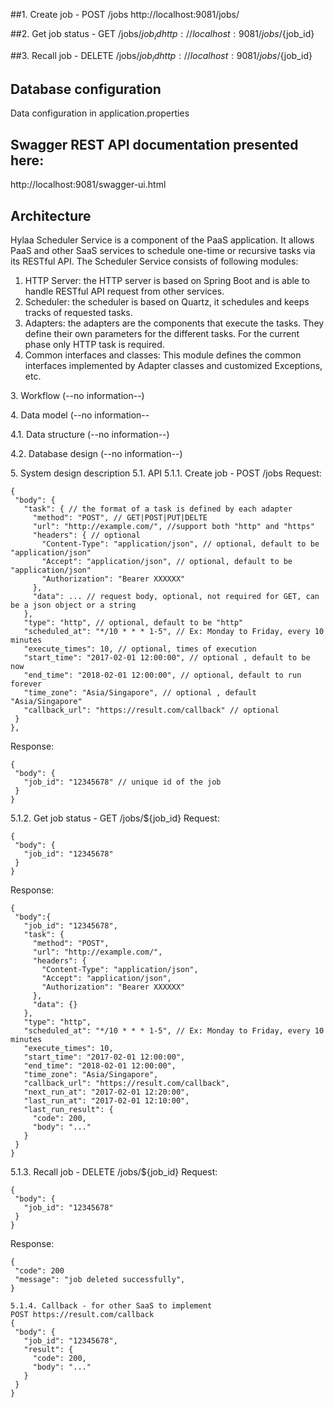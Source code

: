 ##1.​ Create job - POST /jobs
http://localhost:9081/jobs/

##2. Get job status - GET /jobs/${job_id}
http://localhost:9081/jobs/${job_id}

##3. Recall job - DELETE /jobs/${job_id}
http://localhost:9081/jobs/${job_id}

## Database configuration
Data configuration in application.properties 



## Swagger REST API documentation presented here:
http://localhost:9081/swagger-ui.html

## Architecture
Hylaa Scheduler Service is a component of the PaaS application. It allows PaaS and other SaaS services to schedule one-time or recursive tasks via its RESTful API. 
The Scheduler Service consists of following modules: 
1. HTTP Server: the HTTP server is based on Spring Boot and is able to handle RESTful API request from other services.
2. Scheduler: the scheduler is based on Quartz, it schedules and keeps tracks of requested tasks.
3. Adapters: the adapters are the components that execute the tasks. They define their own parameters for the different tasks. For the current phase only HTTP task is required.
4. Common interfaces and classes: This module defines the common interfaces implemented by Adapter classes and customized Exceptions, etc.



3.​ Workflow (--no information--)

​4.​ Data model (--no information--

​4.1.​ Data structure (--no information--)

​4.2.​ Database design (--no information--)

​5.​ System design description 
​5.1.​ API
​5.1.1.​ Create job - POST /jobs
Request:
```
{
 "body": {
   "task": { // the format of a task is defined by each adapter
     "method": "POST", // GET|POST|PUT|DELTE
     "url": "http://example.com/", //support both "http" and "https"
     "headers": { // optional
       "Content-Type": "application/json", // optional, default to be "application/json"
       "Accept": "application/json", // optional, default to be "application/json"
       "Authorization": "Bearer XXXXXX"
     },
     "data": ... // request body, optional, not required for GET, can be a json object or a string
   },
   "type": "http", // optional, default to be "http"
   "scheduled_at": "*/10 * * * 1-5", // Ex: Monday to Friday, every 10 minutes
   "execute_times": 10, // optional, times of execution
   "start_time": "2017-02-01 12:00:00", // optional , default to be now
   "end_time": "2018-02-01 12:00:00", // optional, default to run forever
   "time_zone": "Asia/Singapore", // optional , default "Asia/Singapore"
   "callback_url": "https://result.com/callback" // optional
 }
},
```

Response:
```
{
 "body": {
   "job_id": "12345678" // unique id of the job
 }
}
```

5.1.2.​ Get job status - GET /jobs/${job_id}
Request:
```
{
 "body": {
   "job_id": "12345678" 
 }
}
```

Response:
```
{
 "body":{
   "job_id": "12345678",
   "task": {
     "method": "POST",
     "url": "http://example.com/",
     "headers": {
       "Content-Type": "application/json",
       "Accept": "application/json",
       "Authorization": "Bearer XXXXXX"
     },
     "data": {}
   },
   "type": "http",
   "scheduled_at": "*/10 * * * 1-5", // Ex: Monday to Friday, every 10 minutes
   "execute_times": 10,
   "start_time": "2017-02-01 12:00:00",
   "end_time": "2018-02-01 12:00:00",
   "time_zone": "Asia/Singapore",
   "callback_url": "https://result.com/callback",
   "next_run_at": "2017-02-01 12:20:00",
   "last_run_at": "2017-02-01 12:10:00",
   "last_run_result": {
     "code": 200,
     "body": "..."
   }
 }
}
```

5.1.3.​ Recall job - DELETE /jobs/${job_id}
Request:
```
{
 "body": {
   "job_id": "12345678" 
 }
}
```
Response:
```
{
 "code": 200
 "message": "job deleted successfully",
}

5.1.4. Callback - for other SaaS to implement
POST https://result.com/callback
{
 "body": {
   "job_id": "12345678",
   "result": {
     "code": 200,
     "body": "..."
   }
 }
}
```





